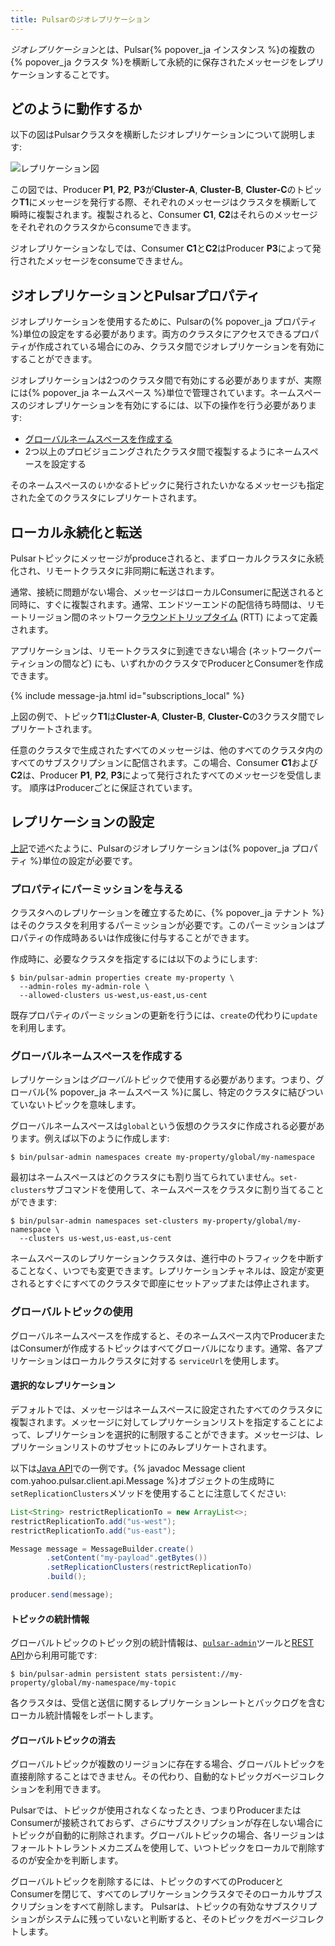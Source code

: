 ```yaml
---
title: Pulsarのジオレプリケーション
---
```


<!--

    Licensed to the Apache Software Foundation (ASF) under one
    or more contributor license agreements.  See the NOTICE file
    distributed with this work for additional information
    regarding copyright ownership.  The ASF licenses this file
    to you under the Apache License, Version 2.0 (the
    "License"); you may not use this file except in compliance
    with the License.  You may obtain a copy of the License at

      http://www.apache.org/licenses/LICENSE-2.0

    Unless required by applicable law or agreed to in writing,
    software distributed under the License is distributed on an
    "AS IS" BASIS, WITHOUT WARRANTIES OR CONDITIONS OF ANY
    KIND, either express or implied.  See the License for the
    specific language governing permissions and limitations
    under the License.

-->

*ジオレプリケーション*とは、Pulsar{% popover_ja インスタンス %}の複数の{% popover_ja クラスタ %}を横断して永続的に保存されたメッセージをレプリケーションすることです。

## どのように動作するか

以下の図はPulsarクラスタを横断したジオレプリケーションについて説明します:

![レプリケーション図](/img/GeoReplication.png)

この図では、Producer **P1**, **P2**, **P3**が**Cluster-A**, **Cluster-B**, **Cluster-C**のトピック**T1**にメッセージを発行する際、それぞれのメッセージはクラスタを横断して瞬時に複製されます。複製されると、Consumer **C1**, **C2**はそれらのメッセージをそれぞれのクラスタからconsumeできます。

ジオレプリケーションなしでは、Consumer **C1**と**C2**はProducer **P3**によって発行されたメッセージをconsumeできません。

## ジオレプリケーションとPulsarプロパティ

ジオレプリケーションを使用するために、Pulsarの{% popover_ja プロパティ %}単位の設定をする必要があります。両方のクラスタにアクセスできるプロパティが作成されている場合にのみ、クラスタ間でジオレプリケーションを有効にすることができます。

ジオレプリケーションは2つのクラスタ間で有効にする必要がありますが、実際には{% popover_ja ネームスペース %}単位で管理されています。ネームスペースのジオレプリケーションを有効にするには、以下の操作を行う必要があります:

* [グローバルネームスペースを作成する](#グローバルネームスペースの作成)
* 2つ以上のプロビジョニングされたクラスタ間で複製するようにネームスペースを設定する

そのネームスペースの*いかなる*トピックに発行されたいかなるメッセージも指定された全てのクラスタにレプリケートされます。

## ローカル永続化と転送

Pulsarトピックにメッセージがproduceされると、まずローカルクラスタに永続化され、リモートクラスタに非同期に転送されます。

通常、接続に問題がない場合、メッセージはローカルConsumerに配送されると同時に、すぐに複製されます。通常、エンドツーエンドの配信待ち時間は、リモートリージョン間のネットワーク[ラウンドトリップタイム](https://ja.wikipedia.org/wiki/%E3%83%A9%E3%82%A6%E3%83%B3%E3%83%89%E3%83%88%E3%83%AA%E3%83%83%E3%83%97%E3%82%BF%E3%82%A4%E3%83%A0) (RTT) によって定義されます。

アプリケーションは、リモートクラスタに到達できない場合 (ネットワークパーティションの間など) にも、いずれかのクラスタでProducerとConsumerを作成できます。

{% include message-ja.html id="subscriptions_local" %}

上図の例で、トピック**T1**は**Cluster-A**, **Cluster-B**, **Cluster-C**の3クラスタ間でレプリケートされます。

任意のクラスタで生成されたすべてのメッセージは、他のすべてのクラスタ内のすべてのサブスクリプションに配信されます。この場合、Consumer **C1**および**C2**は、Producer **P1**, **P2**, **P3**によって発行されたすべてのメッセージを受信します。 順序はProducerごとに保証されています。

## レプリケーションの設定

[上記](#ジオレプリケーションとpulsarプロパティ)で述べたように、Pulsarのジオレプリケーションは{% popover_ja プロパティ %}単位の設定が必要です。

### プロパティにパーミッションを与える

クラスタへのレプリケーションを確立するために、{% popover_ja テナント %}はそのクラスタを利用するパーミッションが必要です。このパーミッションはプロパティの作成時あるいは作成後に付与することができます。

作成時に、必要なクラスタを指定するには以下のようにします:

```shell
$ bin/pulsar-admin properties create my-property \
  --admin-roles my-admin-role \
  --allowed-clusters us-west,us-east,us-cent
```

既存プロパティのパーミッションの更新を行うには、`create`の代わりに`update`を利用します。

### グローバルネームスペースを作成する

レプリケーションは*グローバル*トピックで使用する必要があります。つまり、グローバル{% popover_ja ネームスペース %}に属し、特定のクラスタに結びついていないトピックを意味します。

グローバルネームスペースは`global`という仮想のクラスタに作成される必要があります。例えば以下のように作成します:

```shell
$ bin/pulsar-admin namespaces create my-property/global/my-namespace
```

最初はネームスペースはどのクラスタにも割り当てられていません。`set-clusters`サブコマンドを使用して、ネームスペースをクラスタに割り当てることができます:

```shell
$ bin/pulsar-admin namespaces set-clusters my-property/global/my-namespace \
  --clusters us-west,us-east,us-cent
```

ネームスペースのレプリケーションクラスタは、進行中のトラフィックを中断することなく、いつでも変更できます。レプリケーションチャネルは、設定が変更されるとすぐにすべてのクラスタで即座にセットアップまたは停止されます。

### グローバルトピックの使用

グローバルネームスペースを作成すると、そのネームスペース内でProducerまたはConsumerが作成するトピックはすべてグローバルになります。通常、各アプリケーションはローカルクラスタに対する `serviceUrl`を使用します。

#### 選択的なレプリケーション

デフォルトでは、メッセージはネームスペースに設定されたすべてのクラスタに複製されます。メッセージに対してレプリケーションリストを指定することによって、レプリケーションを選択的に制限することができます。メッセージは、レプリケーションリストのサブセットにのみレプリケートされます。

以下は[Java API](../../clients/Java)での一例です。{% javadoc Message client com.yahoo.pulsar.client.api.Message %}オブジェクトの生成時に`setReplicationClusters`メソッドを使用することに注意してください:

```java
List<String> restrictReplicationTo = new ArrayList<>;
restrictReplicationTo.add("us-west");
restrictReplicationTo.add("us-east");

Message message = MessageBuilder.create()
        .setContent("my-payload".getBytes())
        .setReplicationClusters(restrictReplicationTo)
        .build();

producer.send(message);
```

#### トピックの統計情報

グローバルトピックのトピック別の統計情報は、[`pulsar-admin`](../../reference/CliTools#pulsar-admin)ツールと[REST API](../../reference/RestApi)から利用可能です:

```shell
$ bin/pulsar-admin persistent stats persistent://my-property/global/my-namespace/my-topic
```

各クラスタは、受信と送信に関するレプリケーションレートとバックログを含むローカル統計情報をレポートします。

#### グローバルトピックの消去

グローバルトピックが複数のリージョンに存在する場合、グローバルトピックを直接削除することはできません。その代わり、自動的なトピックガベージコレクションを利用できます。

Pulsarでは、トピックが使用されなくなったとき、つまりProducerまたはConsumerが接続されておらず、*さらに*サブスクリプションが存在しない場合にトピックが自動的に削除されます。グローバルトピックの場合、各リージョンはフォールトトレラントメカニズムを使用して、いつトピックをローカルで削除するのが安全かを判断します。

グローバルトピックを削除するには、トピックのすべてのProducerとConsumerを閉じて、すべてのレプリケーションクラスタでそのローカルサブスクリプションをすべて削除します。
Pulsarは、トピックの有効なサブスクリプションがシステムに残っていないと判断すると、そのトピックをガベージコレクトします。

